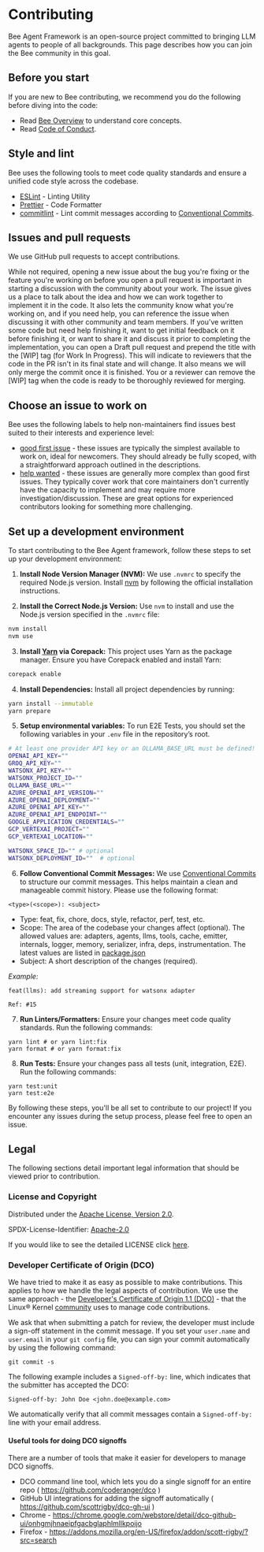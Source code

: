 # Contributing

Bee Agent Framework is an open-source project committed to bringing LLM agents to
people of all backgrounds. This page describes how you can join the Bee
community in this goal.

## Before you start

If you are new to Bee contributing, we recommend you do the following before diving into the code:

- Read [Bee Overview](/docs/overview.md) to understand core concepts.
- Read [Code of Conduct](./CODE_OF_CONDUCT.md).

## Style and lint

Bee uses the following tools to meet code quality standards and ensure a unified code style across the codebase.

- [ESLint](https://eslint.org/) - Linting Utility
- [Prettier](https://prettier.io/) - Code Formatter
- [commitlint](https://commitlint.js.org/) - Lint commit messages according to [Conventional Commits](https://www.conventionalcommits.org/).

## Issues and pull requests

We use GitHub pull requests to accept contributions.

While not required, opening a new issue about the bug you're fixing or the feature you're working on before you open a pull request is important in starting a discussion with the community about your work. The issue gives us a place to talk about the idea and how we can work together to implement it in the code. It also lets the community know what you're working on, and if you need help, you can reference the issue when discussing it with other community and team members.
If you've written some code but need help finishing it, want to get initial feedback on it before finishing it, or want to share it and discuss it prior to completing the implementation, you can open a Draft pull request and prepend the title with the [WIP] tag (for Work In Progress). This will indicate to reviewers that the code in the PR isn't in its final state and will change. It also means we will only merge the commit once it is finished. You or a reviewer can remove the [WIP] tag when the code is ready to be thoroughly reviewed for merging.

## Choose an issue to work on

Bee uses the following labels to help non-maintainers find issues best suited to their interests and experience level:

- [good first issue](https://github.com/i-am-bee/bee-agent-framework/issues?q=is%3Aopen+is%3Aissue+label%3A%22good+first+issue%22) - these issues are typically the simplest available to work on, ideal for newcomers. They should already be fully scoped, with a straightforward approach outlined in the descriptions.
- [help wanted](https://github.com/i-am-bee/bee-agent-framework/issues?q=is%3Aopen+is%3Aissue+label%3A%22help+wanted%22) - these issues are generally more complex than good first issues. They typically cover work that core maintainers don't currently have the capacity to implement and may require more investigation/discussion. These are great options for experienced contributors looking for something more challenging.

## Set up a development environment

To start contributing to the Bee Agent framework, follow these steps to set up your development environment:

1.  **Install Node Version Manager (NVM):** We use `.nvmrc` to specify the required Node.js version. Install [nvm](https://github.com/nvm-sh/nvm) by following the official installation instructions.

2.  **Install the Correct Node.js Version:** Use `nvm` to install and use the Node.js version specified in the `.nvmrc` file:

```bash
nvm install
nvm use
```

3. **Install [Yarn](https://yarnpkg.com/) via Corepack:** This project uses Yarn as the package manager. Ensure you have Corepack enabled and install Yarn:

```bash
corepack enable
```

4.  **Install Dependencies:** Install all project dependencies by running:

```bash
yarn install --immutable
yarn prepare
```

5.  **Setup environmental variables:** To run E2E Tests, you should set the following variables in your `.env` file in the repository’s root.

```bash
# At least one provider API key or an OLLAMA_BASE_URL must be defined!
OPENAI_API_KEY=""
GROQ_API_KEY=""
WATSONX_API_KEY=""
WATSONX_PROJECT_ID=""
OLLAMA_BASE_URL=""
AZURE_OPENAI_API_VERSION=""
AZURE_OPENAI_DEPLOYMENT=""
AZURE_OPENAI_API_KEY=""
AZURE_OPENAI_API_ENDPOINT=""
GOOGLE_APPLICATION_CREDENTIALS=""
GCP_VERTEXAI_PROJECT=""
GCP_VERTEXAI_LOCATION=""

WATSONX_SPACE_ID="" # optional
WATSONX_DEPLOYMENT_ID=""  # optional
```

6.  **Follow Conventional Commit Messages:** We use [Conventional Commits](https://www.conventionalcommits.org/en/v1.0.0/#summary) to structure our commit messages. This helps maintain a clean and manageable commit history. Please use the following format:

```
<type>(<scope>): <subject>
```

- Type: feat, fix, chore, docs, style, refactor, perf, test, etc.
- Scope: The area of the codebase your changes affect (optional). The allowed values are: adapters, agents, llms, tools, cache, emitter, internals, logger, memory, serializer, infra, deps, instrumentation. The latest values are listed in [package.json](/package.json)
- Subject: A short description of the changes (required).

_Example:_

```
feat(llms): add streaming support for watsonx adapter

Ref: #15
```

7.  **Run Linters/Formatters:** Ensure your changes meet code quality standards. Run the following commands:

```shell
yarn lint # or yarn lint:fix
yarn format # or yarn format:fix
```

8.  **Run Tests:** Ensure your changes pass all tests (unit, integration, E2E). Run the following commands:

```shell
yarn test:unit
yarn test:e2e
```

By following these steps, you'll be all set to contribute to our project! If you encounter any issues during the setup process, please feel free to open an issue.

## Legal

The following sections detail important legal information that should be viewed prior to contribution.

### License and Copyright

Distributed under the [Apache License, Version 2.0](http://www.apache.org/licenses/LICENSE-2.0).

SPDX-License-Identifier: [Apache-2.0](https://spdx.org/licenses/Apache-2.0)

If you would like to see the detailed LICENSE click [here](/LICENSE).

### Developer Certificate of Origin (DCO)

We have tried to make it as easy as possible to make contributions. This applies to how we handle the legal aspects of
contribution. We use the same approach - the
[Developer's Certificate of Origin 1.1 (DCO)](https://developercertificate.org/) - that the Linux® Kernel
[community](https://docs.kernel.org/process/submitting-patches.html#sign-your-work-the-developer-s-certificate-of-origin)
uses to manage code contributions.

We ask that when submitting a patch for review, the developer must include a sign-off statement in the commit message.
If you set your `user.name` and `user.email` in your `git config` file, you can sign your commit automatically by using
the following command:

```shell
git commit -s
```

The following example includes a `Signed-off-by:` line, which indicates that the submitter has accepted the DCO:

```text
Signed-off-by: John Doe <john.doe@example.com>
```

We automatically verify that all commit messages contain a `Signed-off-by:` line with your email address.

#### Useful tools for doing DCO signoffs

There are a number of tools that make it easier for developers to manage DCO signoffs.

- DCO command line tool, which lets you do a single signoff for an entire repo ( <https://github.com/coderanger/dco> )
- GitHub UI integrations for adding the signoff automatically ( <https://github.com/scottrigby/dco-gh-ui> )
- Chrome - <https://chrome.google.com/webstore/detail/dco-github-ui/onhgmjhnaeipfgacbglaphlmllkpoijo>
- Firefox - <https://addons.mozilla.org/en-US/firefox/addon/scott-rigby/?src=search>
